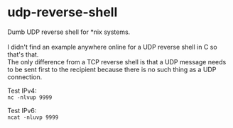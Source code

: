 # udp-reverse-shell
Dumb UDP reverse shell for *nix systems.\
\
I didn't find an example anywhere online for a UDP reverse shell in C so that's that.\
The only difference from a TCP reverse shell is that a UDP message needs to be sent first to the recipient because there is no such thing as a UDP connection.

Test IPv4:\
`nc -nlvup 9999`

Test IPv6:\
`ncat -nluvp 9999`
